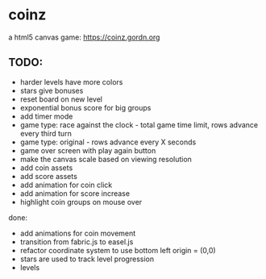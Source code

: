 # coinz

a html5 canvas game: https://coinz.gordn.org

## TODO:

- harder levels have more colors
- stars give bonuses
- reset board on new level
- exponential bonus score for big groups
- add timer mode
- game type: race against the clock - total game time limit, rows advance every third turn
- game type: original - rows advance every X seconds
- game over screen with play again button
- make the canvas scale based on viewing resolution
- add coin assets
- add score assets
- add animation for coin click
- add animation for score increase
- highlight coin groups on mouse over


done:

- add animations for coin movement
- transition from fabric.js to easel.js
- refactor coordinate system to use bottom left origin = (0,0)
- stars are used to track level progression
- levels
